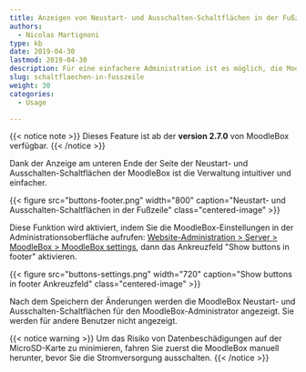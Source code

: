 ```yaml
---
title: Anzeigen von Neustart- und Ausschalten-Schaltflächen in der Fußzeile
authors:
  - Nicolas Martignoni
type: kb
date: 2019-04-30
lastmod: 2019-04-30
description: Für eine einfachere Administration ist es möglich, die MoodleBox Neustart- und Ausschalten-Schaltflächen in der Fußzeile aller Moodle-Seiten anzuzeigen.
slug: schaltflaechen-in-fusszeile
weight: 30
categories:
  - Usage

---
```

{{< notice note >}}
Dieses Feature ist ab der __version 2.7.0__ von MoodleBox verfügbar.
{{< /notice >}}

Dank der Anzeige am unteren Ende der Seite der Neustart- und Ausschalten-Schaltflächen der MoodleBox ist die Verwaltung intuitiver und einfacher.

{{< figure src="buttons-footer.png" width="800" caption="Neustart- und Ausschalten-Schaltflächen in der Fußzeile" class="centered-image" >}}

Diese Funktion wird aktiviert, indem Sie die MoodleBox-Einstellungen in der Administrationsoberfläche aufrufen: [Website-Administration > Server > MoodleBox > MoodleBox settings][1], dann das Ankreuzfeld "Show buttons in footer" aktivieren.

{{< figure src="buttons-settings.png" width="720" caption="Show buttons in footer Ankreuzfeld" class="centered-image" >}}

Nach dem Speichern der Änderungen werden die MoodleBox Neustart- und Ausschalten-Schaltflächen für den MoodleBox-Administrator angezeigt. Sie werden für andere Benutzer nicht angezeigt.

{{< notice warning >}}
Um das Risiko von Datenbeschädigungen auf der MicroSD-Karte zu minimieren, fahren Sie zuerst die MoodleBox manuell herunter, bevor Sie die Stromversorgung ausschalten.
{{< /notice >}}

 [1]: http://moodlebox.home/admin/settings.php?section=tool_moodlebox_settings
